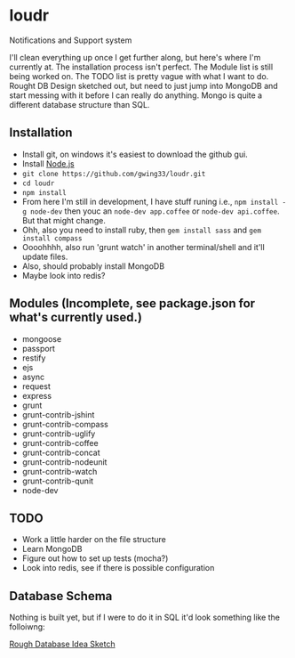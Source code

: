 loudr
=====

Notifications and Support system

I'll clean everything up once I get further along, but here's where I'm currently at.
The installation process isn't perfect.
The Module list is still being worked on.
The TODO list is pretty vague with what I want to do.
Rought DB Design sketched out, but need to just jump into MongoDB and start messing with it before I can really do anything.
Mongo is quite a different database structure than SQL.

## Installation
- Install git, on windows it's easiest to download the github gui.
- Install [Node.js](http://nodejs.org/)
- `git clone https://github.com/gwing33/loudr.git`
- `cd loudr`
- `npm install`
- From here I'm still in development, I have stuff runing i.e., `npm install -g node-dev` then youc an `node-dev app.coffee` or `node-dev api.coffee`. But that might change.
- Ohh, also you need to install ruby, then `gem install sass` and `gem install compass`
- Oooohhhh, also run 'grunt watch' in another terminal/shell and it'll update files.
- Also, should probably install MongoDB
- Maybe look into redis?



## Modules (Incomplete, see package.json for what's currently used.)
- mongoose
- passport
- restify
- ejs
- async
- request
- express
- grunt
- grunt-contrib-jshint
- grunt-contrib-compass
- grunt-contrib-uglify
- grunt-contrib-coffee
- grunt-contrib-concat
- grunt-contrib-nodeunit
- grunt-contrib-watch
- grunt-contrib-qunit
- node-dev

## TODO
- Work a little harder on the file structure
- Learn MongoDB
- Figure out how to set up tests (mocha?)
- Look into redis, see if there is possible configuration

## Database Schema

Nothing is built yet, but if I were to do it in SQL it'd look something like the folloiwng:

[Rough Database Idea Sketch](https://www.evernote.com/pub/geraldroy/loudr)




